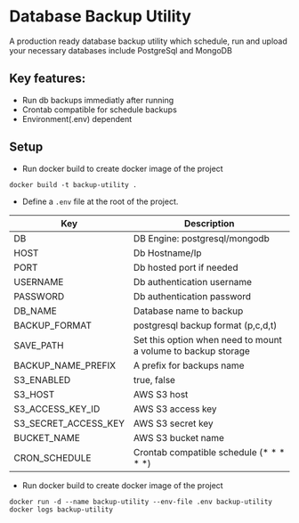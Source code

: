 
# Database Backup Utility

A production ready database backup utility which schedule, run and upload your necessary databases include PostgreSql and MongoDB

## Key features:
* Run db backups immediatly after running 
* Crontab compatible for schedule backups
* Environment(.env) dependent

## Setup
* Run docker build to create docker image of the project
```Docker
docker build -t backup-utility .
```
* Define a `.env` file at the root of the project. 

| Key  | Description |
| ------------- | ------------- |
| DB  | DB Engine: postgresql/mongodb  |
| HOST  | Db Hostname/Ip  |
| PORT | Db hosted port if needed |
| USERNAME | Db authentication username |
| PASSWORD | Db authentication password |
| DB_NAME | Database name to backup |
| BACKUP_FORMAT | postgresql backup format (p,c,d,t) |
| SAVE_PATH | Set this option when need to mount a volume to backup storage |
| BACKUP_NAME_PREFIX | A prefix for backups name |
| S3_ENABLED | true, false |
| S3_HOST | AWS S3 host |
| S3_ACCESS_KEY_ID | AWS S3 access key |
| S3_SECRET_ACCESS_KEY | AWS S3 secret key |
| BUCKET_NAME | AWS S3 bucket name |
| CRON_SCHEDULE | Crontab compatible schedule (* * * * *) |

* Run docker build to create docker image of the project
```Docker
docker run -d --name backup-utility --env-file .env backup-utility
docker logs backup-utility
```